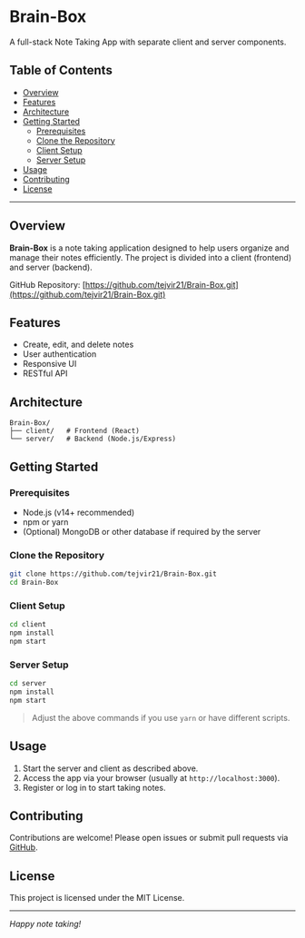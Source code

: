 # Brain-Box

A full-stack Note Taking App with separate client and server components.

## Table of Contents

- [Overview](#overview)
- [Features](#features)
- [Architecture](#architecture)
- [Getting Started](#getting-started)
    - [Prerequisites](#prerequisites)
    - [Clone the Repository](#clone-the-repository)
    - [Client Setup](#client-setup)
    - [Server Setup](#server-setup)
- [Usage](#usage)
- [Contributing](#contributing)
- [License](#license)

---

## Overview

**Brain-Box** is a note taking application designed to help users organize and manage their notes efficiently. The project is divided into a client (frontend) and server (backend).

GitHub Repository: [https://github.com/tejvir21/Brain-Box.git](https://github.com/tejvir21/Brain-Box.git)

## Features

- Create, edit, and delete notes
- User authentication
- Responsive UI
- RESTful API

## Architecture

```
Brain-Box/
├── client/   # Frontend (React)
└── server/   # Backend (Node.js/Express)
```

## Getting Started

### Prerequisites

- Node.js (v14+ recommended)
- npm or yarn
- (Optional) MongoDB or other database if required by the server

### Clone the Repository

```bash
git clone https://github.com/tejvir21/Brain-Box.git
cd Brain-Box
```

### Client Setup

```bash
cd client
npm install
npm start
```

### Server Setup

```bash
cd server
npm install
npm start
```

> Adjust the above commands if you use `yarn` or have different scripts.

## Usage

1. Start the server and client as described above.
2. Access the app via your browser (usually at `http://localhost:3000`).
3. Register or log in to start taking notes.

## Contributing

Contributions are welcome! Please open issues or submit pull requests via [GitHub](https://github.com/tejvir21/Brain-Box.git).

## License

This project is licensed under the MIT License.

---

*Happy note taking!*
